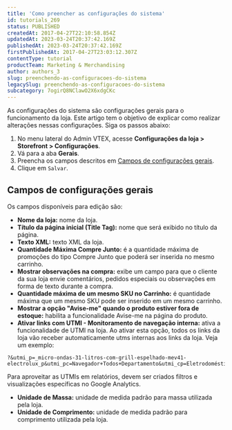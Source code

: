 ```yaml
---
title: 'Como preencher as configurações do sistema'
id: tutorials_269
status: PUBLISHED
createdAt: 2017-04-27T22:10:58.854Z
updatedAt: 2023-03-24T20:37:42.169Z
publishedAt: 2023-03-24T20:37:42.169Z
firstPublishedAt: 2017-04-27T23:03:12.307Z
contentType: tutorial
productTeam: Marketing & Merchandising
author: authors_3
slug: preenchendo-as-configuracoes-do-sistema
legacySlug: preenchendo-as-configuracoes-do-sistema
subcategory: 7ogirQ8NClawO2X6xdgCKc
---
```


As configurações do sistema são configurações gerais para o funcionamento da loja. Este artigo tem o objetivo de explicar como realizar alterações nessas configurações. Siga os passos abaixo:

1. No menu lateral do Admin VTEX, acesse **Configurações da loja > Storefront > Configurações**.
3. Vá para a aba __Gerais__.
4. Preencha os campos descritos em [Campos de configurações gerais](#campos-de-configuracoes-gerais).
5. Clique em `Salvar`.

## Campos de configurações gerais

Os campos disponíveis para edição são:

- **Nome da loja:** nome da loja.
- **Título da página inicial (Title Tag):** nome que será exibido no título da página.
- **Texto XML:** texto XML da loja.
- **Quantidade Máxima Compre Junto:** é a quantidade máxima de promoções do tipo Compre Junto que poderá ser inserida no mesmo carrinho.
- **Mostrar observações na compra:** exibe um campo para que o cliente da sua loja envie comentários, pedidos especiais ou observações em forma de texto durante a compra.
- **Quantidade máxima de um mesmo SKU no Carrinho:** é quantidade máxima que um mesmo SKU pode ser inserido em um mesmo carrinho. 
- **Mostrar a opção "Avise-me" quando o produto estiver fora de estoque:** habilita a funcionalidade Avise-me na página do produto.
- **Ativar links com UTMI - Monitoramento de navegação interna:** ativa a funcionalidade de UTMI na loja. Ao ativar esta opção, todos os links da loja vão receber automaticamente utms internas aos links da loja. Veja um exemplo:
 ```
 ?&utmi_p=_micro-ondas-31-litros-com-grill-espelhado-mev41-electrolux_p&utmi_pc=Navegador+Todos+Departamento&utmi_cp=Eletrodomésticos
 ```
  Para aproveitar as UTMIs em relatórios, devem ser criados filtros e visualizações específicas no Google Analytics.
- **Unidade de Massa:** unidade de medida padrão para massa utilizada pela loja.
- **Unidade de Comprimento:** unidade de medida padrão para comprimento utilizada pela loja.
